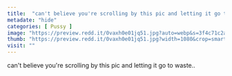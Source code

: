 ```yaml
---
title:  "can't believe you're scrolling by this pic and letting it go to waste.."
metadate: "hide"
categories: [ Pussy ]
image: "https://preview.redd.it/0vaxh0e01jq51.jpg?auto=webp&s=3f4c71c2ad0a0c55f7cdea6dda079a0a6157e1d9"
thumb: "https://preview.redd.it/0vaxh0e01jq51.jpg?width=1080&crop=smart&auto=webp&s=735a772ca79b31053b0ead5da4667e711a886569"
visit: ""
---
```

can't believe you're scrolling by this pic and letting it go to waste..
